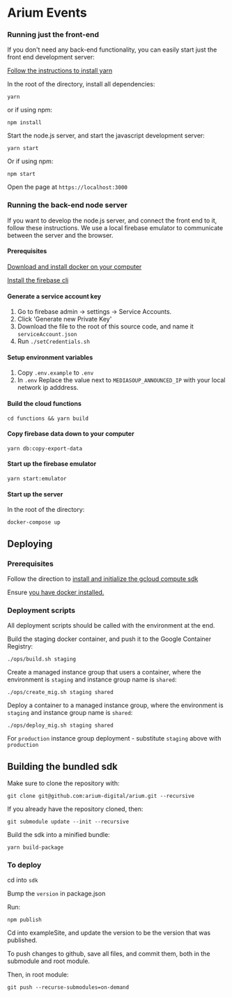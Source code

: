 # Arium Events

### Running just the front-end

If you don't need any back-end functionality, you can easily start just the front end development server:

[Follow the instructions to install yarn](https://classic.yarnpkg.com/en/docs/install/)

In the root of the directory, install all dependencies:

    yarn

or if using npm:

    npm install

Start the node.js server, and start the javascript development server:

    yarn start

Or if using npm:

    npm start

Open the page at `https://localhost:3000`

### Running the back-end node server

If you want to develop the node.js server, and connect the front end to it, follow these instructions.
We use a local firebase emulator to communicate between the server and the browser.

#### Prerequisites

[Download and install docker on your computer](https://docs.docker.com/get-docker/)

[Install the firebase cli](https://firebase.google.com/docs/cli)

#### Generate a service account key

1. Go to firebase admin -> settings -> Service Accounts.
2. Click 'Generate new Private Key'
3. Download the file to the root of this source code, and name it `serviceAccount.json`
4. Run `./setCredentials.sh`

#### Setup environment variables

1. Copy `.env.example` to `.env`
2. In `.env` Replace the value next to `MEDIASOUP_ANNOUNCED_IP` with your local network ip adddress.

#### Build the cloud functions

    cd functions && yarn build

#### Copy firebase data down to your computer

    yarn db:copy-export-data

#### Start up the firebase emulator

    yarn start:emulator

#### Start up the server

In the root of the directory:

    docker-compose up

## Deploying

### Prerequisites

Follow the direction to [install and initialize the gcloud compute sdk](https://cloud.google.com/sdk/docs/quickstart)

Ensure [you have docker installed.](https://docs.docker.com/get-docker/)

### Deployment scripts

All deployment scripts should be called with the environment at the end.

Build the staging docker container, and push it to the Google Container Registry:

    ./ops/build.sh staging

Create a managed instance group that users a container, where the environment is `staging` and instance group name is `shared`:

    ./ops/create_mig.sh staging shared

Deploy a container to a managed instance group, where the environment is `staging` and instance group name is `shared`:

    ./ops/deploy_mig.sh staging shared

For `production` instance group deployment - substitute `staging` above with `production`

## Building the bundled sdk

Make sure to clone the repository with:

    git clone git@github.com:arium-digital/arium.git --recursive

If you already have the repository cloned, then:

    git submodule update --init --recursive

Build the sdk into a minified bundle:

    yarn build-package

### To deploy

cd into `sdk`

Bump the `version` in package.json

Run:

    npm publish

Cd into exampleSite, and update the version to be the version that was published.

To push changes to github, save all files, and commit them, both in the submodule and root module.

Then, in root module:

    git push --recurse-submodules=on-demand
